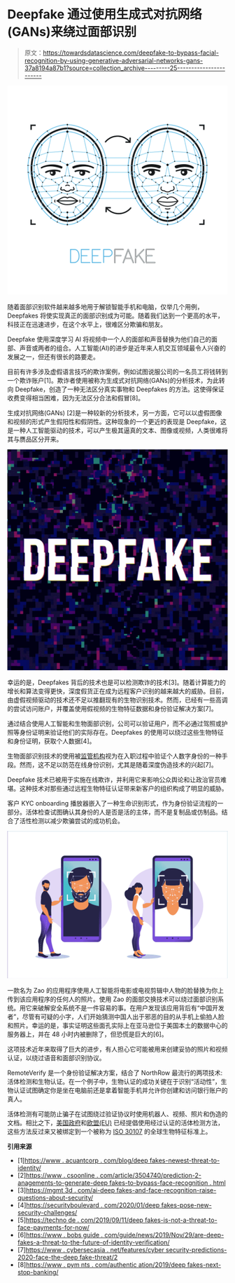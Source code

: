 # Deepfake 通过使用生成式对抗网络(GANs)来绕过面部识别

> 原文：<https://towardsdatascience.com/deepfake-to-bypass-facial-recognition-by-using-generative-adversarial-networks-gans-37a8194a87b1?source=collection_archive---------25----------------------->

![](img/c394c2a24446b70b305d1380f3a3ef88.png)

随着面部识别软件越来越多地用于解锁智能手机和电脑，仅举几个用例，Deepfakes 将使实现真正的面部识别成为可能。随着我们达到一个更高的水平，科技正在迅速进步，在这个水平上，很难区分欺骗和朋友。

Deepfake 使用深度学习 AI 将视频中一个人的面部和声音替换为他们自己的面部、声音或两者的组合。人工智能(AI)的进步是近年来人机交互领域最令人兴奋的发展之一，但还有很长的路要走。

目前有许多涉及虚假语言技巧的欺诈案例，例如试图说服公司的一名员工将钱转到一个欺诈账户[1]。欺诈者使用被称为生成式对抗网络(GANs)的分析技术，为此转向 Deepfake，创造了一种无法区分真实事物和 Deepfakes 的方法。这使得保证收费变得相当困难，因为无法区分合法和假冒[8]。

生成对抗网络(GANs) [2]是一种较新的分析技术，另一方面，它可以以虚假图像和视频的形式产生假阳性和假阴性。这种现象的一个更近的表现是 Deepfake，这是一种人工智能驱动的技术，可以产生极其逼真的文本、图像或视频，人类很难将其与赝品区分开来。

![](img/bba3678ae281166d3d51537dba372c1b.png)

幸运的是，Deepfakes 背后的技术也是可以检测欺诈的技术[3]。随着计算能力的增长和算法变得更快，深度假货正在成为远程客户识别的越来越大的威胁。目前，由虚假视频驱动的技术还不足以推翻现有的生物识别技术。然而，已经有一些高调的尝试访问账户，并覆盖使用假视频的生物特征数据和身份验证解决方案[7]。

通过结合使用人工智能和生物面部识别，公司可以验证用户，而不必通过驾照或护照等身份证明来验证他们的实际存在。Deepfakes 的使用可以绕过这些生物特征和身份证明，获取个人数据[4]。

生物面部识别技术的使用被[监管机构](https://www.ncsl.org/research/civil-and-criminal-justice/facial-recognition-and-biometrics.aspx)视为在入职过程中验证个人数字身份的一种手段。然而，这不足以防范在线身份识别，尤其是随着深度伪造技术的兴起[7]。

Deepfake 技术已被用于实施在线欺诈，并利用它来影响公众舆论和让政治官员难堪。这种技术对那些通过远程生物特征认证带来新客户的组织构成了明显的威胁。

客户 KYC onboarding 播放器嵌入了一种生命识别形式，作为身份验证流程的一部分。活体检查试图确认其身份的人是否是活的主体，而不是复制品或仿制品。结合了活性检测以减少欺骗尝试的成功机会。

![](img/22ff28c9bfbfe49a60794b294d5856e6.png)

一款名为 Zao 的应用程序使用人工智能将电影或电视剪辑中人物的脸替换为你上传到该应用程序的任何人的照片。使用 Zao 的面部交换技术可以绕过面部识别系统。用它来破解安全系统不是一件容易的事。在用户发现该应用背后有“中国开发者”，尽管有可疑的小字，人们开始猜测中国人出于邪恶的目的从手机上偷拍人脸和照片。幸运的是，事实证明这些面孔实际上在亚马逊位于美国本土的数据中心的服务器上，并在 48 小时内被删除了，但恐慌是巨大的[6]。

这项技术近年来取得了巨大的进步，有人担心它可能被用来创建妥协的照片和视频认证，以绕过语音和面部识别协议。

RemoteVerify 是一个身份验证解决方案，结合了 NorthRow 最流行的两项技术:活体检测和生物认证。在一个例子中，生物认证的成功关键在于识别“活动性”，生物认证试图确定你是坐在电脑前还是拿着智能手机并允许你创建和访问银行账户的真人。

活体检测有可能防止骗子在试图绕过验证协议时使用机器人、视频、照片和伪造的文档。相比之下，[美国政府](https://www.nist.gov/document/401newtonpdf)和[欧盟(EU)](https://www.planetbiometrics.com/article-details/i/3157/desc/biometric-standardisation-in-the-european-union-cen-tc224-wg18/) 已经提倡使用经过认证的活体检测方法，这些方法反过来又被绑定到一个被称为 [ISO 30107](https://www.iso.org/obp/ui/#!iso:std:67381:en) 的全球生物特征标准上。

**引用来源**

*   [1][https://www . acuantcorp . com/blog/deep fakes-newest-threat-to-identity/](https://www.acuantcorp.com/blog/deepfakes-newest-threat-to-identity/)
*   [2][https://www . csoonline . com/article/3504740/prediction-2-anagements-to-generate-deep fakes-to-bypass-face-recognition . html](https://www.csoonline.com/article/3504740/prediction-2-adversaries-to-generate-deepfakes-to-bypass-facial-recognition.html)
*   [3][https://mgmt 3d . com/ai-deep fakes-and-face-recognition-raise-questions-about-security/](https://mgmt3d.com/ai-deepfakes-and-facial-recognition-raise-questions-about-security/)
*   [4][https://securityboulevard . com/2020/01/deep fakes-pose-new-security-challenges/](https://securityboulevard.com/2020/01/deepfakes-pose-new-security-challenges/)
*   [5][https://techno de . com/2019/09/11/deep fakes-is-not-a-threat-to-face-payments-for-now/](https://technode.com/2019/09/11/deepfakes-are-not-a-threat-to-facial-payments-for-now/)
*   [6][https://www . bobs guide . com/guide/news/2019/Nov/29/are-deep-fakes-a-threat-to-the-future-of-identity-verification/](https://www.bobsguide.com/guide/news/2019/Nov/29/are-deep-fakes-a-threat-to-the-future-of-identity-verification/)
*   [7][https://www . cybersecasia . net/features/cyber security-predictions-2020-face-the-deep fake-threat/2](https://www.cybersecasia.net/features/cybersecurity-predictions-2020-facing-the-deepfake-threat/2)
*   [8][https://www . pym nts . com/authentic ation/2019/deep fakes-next-stop-banking/](https://www.pymnts.com/authentication/2019/deepfakes-next-stop-banking/)